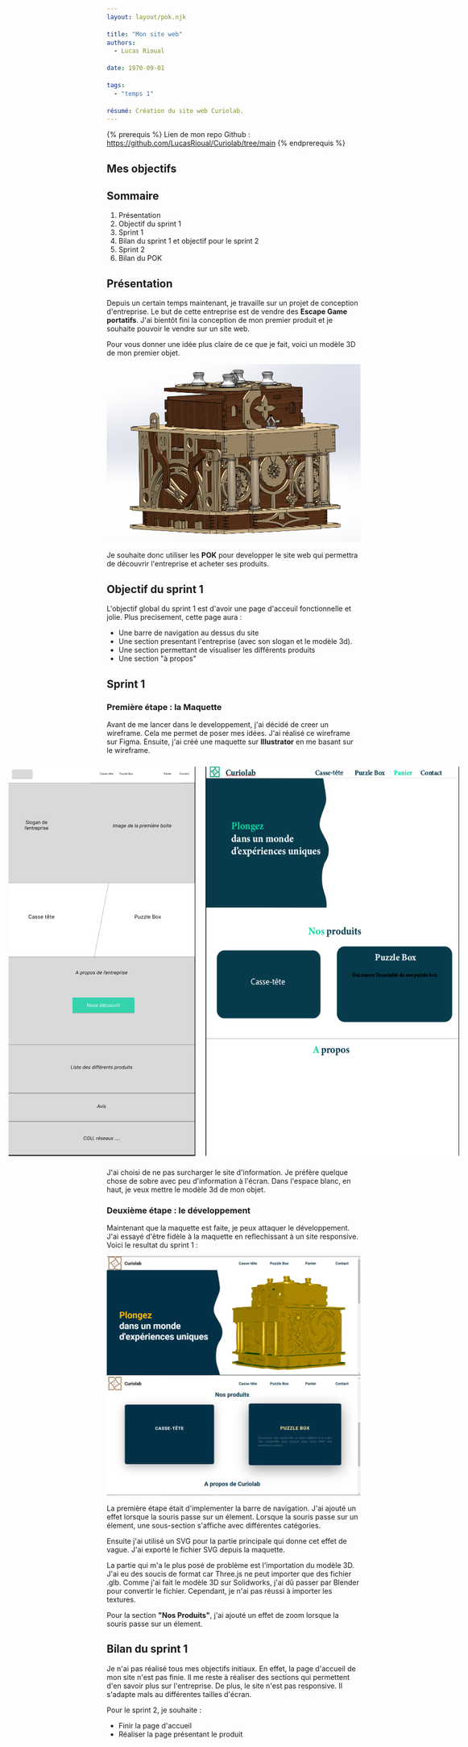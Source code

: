 ```yaml
---
layout: layout/pok.njk

title: "Mon site web"
authors:
  - Lucas Rioual

date: 1970-09-01

tags: 
  - "temps 1"

résumé: Création du site web Curiolab.
---
```


{% prerequis %}
Lien de mon repo Github : https://github.com/LucasRioual/Curiolab/tree/main
{% endprerequis %}

## Mes objectifs


## Sommaire 
1. Présentation
2. Objectif du sprint 1
3. Sprint 1
4. Bilan du sprint 1 et objectif pour le sprint 2
5. Sprint 2
6. Bilan du POK

## Présentation

Depuis un certain temps maintenant, je travaille sur un projet de conception d'entreprise. Le but de cette entreprise est de vendre des **Escape Game portatifs**. J'ai bientôt fini la conception de mon premier produit et je souhaite pouvoir le vendre sur un site web.

Pour vous donner une idée plus claire de ce que je fait, voici un modèle 3D de mon premier objet.

<img src="modele1.PNG">

Je souhaite donc utiliser les **POK** pour developper le site web qui permettra de découvrir l'entreprise et acheter ses produits.

## Objectif du sprint 1

L'objectif global du sprint 1 est d'avoir une page d'acceuil fonctionnelle et jolie. Plus precisement, cette page aura :

* Une barre de navigation au dessus du site
* Une section presentant l'entreprise (avec son slogan et le modèle 3d).
* Une section permettant de visualiser les différents produits
* Une section "à propos"

## Sprint 1

### Première étape : la Maquette

Avant de me lancer dans le developpement, j'ai décidé de creer un wireframe. Cela me permet de poser mes idées. 
J'ai réalisé ce wireframe sur Figma. Ensuite, j'ai créé une maquette sur **Illustrator** en me basant sur le wireframe.

<div style = " display: flex; justify-content: center">

<img src="wireframe.PNG" alt="Wireframe" style=" margin : 10px; " />
<img src="maquette.PNG" alt="Maquette" style="margin : 10px;" />


</div>

J'ai choisi de ne pas surcharger le site d'information. Je préfère quelque chose de sobre avec peu d'information à l'écran.
Dans l'espace blanc, en haut, je veux mettre le modèle 3d de mon objet.

### Deuxième étape : le développement

Maintenant que la maquette est faite, je peux attaquer le développement.
J'ai essayé d'être fidèle à la maquette en reflechissant à un site responsive. 
Voici le resultat du sprint 1 :

<img src="site1.PNG"/>
<img src="site2.PNG"/>



La première étape était d'implementer la barre de navigation. J'ai ajouté un effet lorsque la souris passe sur un élement. Lorsque la souris passe sur un élement, une sous-section s'affiche avec différentes catégories.

Ensuite j'ai utilisé un SVG pour la partie principale qui donne cet effet de vague. J'ai exporté le fichier SVG depuis la maquette.

La partie qui m'a le plus posé de problème est l'importation du modèle 3D. J'ai eu des soucis de format car Three.js ne peut importer que des fichier .glb. Comme j'ai fait le modèle 3D sur Solidworks, j'ai dû passer par Blender pour convertir le fichier. Cependant, je n'ai pas réussi à importer les textures.

Pour la section **"Nos Produits"**, j'ai ajouté un effet de zoom lorsque la souris passe sur un élement.

## Bilan du sprint 1 

Je n'ai pas réalisé tous mes objectifs initiaux. En effet, la page d'accueil de mon site n'est pas finie. Il me reste à réaliser des sections qui permettent d'en savoir plus sur l'entreprise. De plus, le site n'est pas responsive. Il s'adapte mals au différentes tailles d'écran.

Pour le sprint 2, je souhaite :

* Finir la page d'accueil
* Réaliser la page présentant le produit
